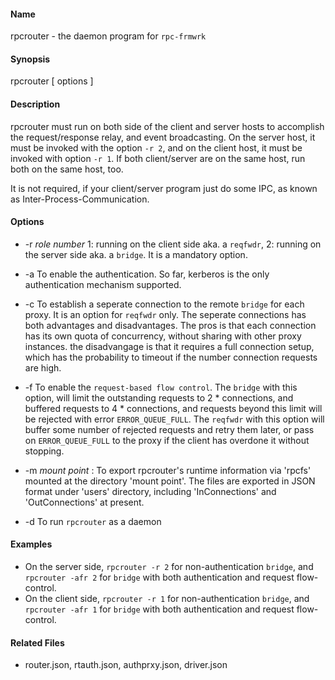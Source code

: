 #### Name
rpcrouter - the daemon program for `rpc-frmwrk`

#### Synopsis
rpcrouter [ options ]

#### Description
rpcrouter must run on both side of the client and server hosts to accomplish the request/response relay, and event broadcasting. On the server host, it must be invoked with the option `-r 2`, and on the client host, it must be invoked with option `-r 1`. If both client/server are on the same host, run both on the same host, too.

It is not required, if your client/server program just do some IPC, as known as Inter-Process-Communication.

#### Options
* -r _role number_ 1: running on the client side aka. a `reqfwdr`, 2: running on the server side aka. a `bridge`. It is a mandatory option.

* -a To enable the authentication. So far, kerberos is the only authentication mechanism supported.

* -c To establish a seperate connection to the remote `bridge` for each proxy. It is an option for `reqfwdr` only. The seperate connections has both advantages and disadvantages. The pros is that each connection has its own quota of concurrency, without sharing with other proxy instances. the disadvangage is that it requires a full connection setup, which has the probability to timeout if the number connection requests are high.

* -f To enable the `request-based flow control`. The `bridge` with this option, will limit the outstanding requests to 2 * connections, and buffered requests to 4 * connections, and requests beyond this limit will be rejected with error `ERROR_QUEUE_FULL`. The `reqfwdr` with this option will buffer some number of rejected requests and retry them later, or pass on `ERROR_QUEUE_FULL` to the proxy if the client has overdone it without stopping. 

* -m _mount point_ : To export rpcrouter's runtime information via 'rpcfs' mounted at the directory 'mount point'. The files are exported in JSON format under 'users' directory,  including 'InConnections' and 'OutConnections' at present.

* -d To run `rpcrouter` as a daemon

#### Examples
*   On the server side, `rpcrouter -r 2` for non-authentication `bridge`, and `rpcrouter -afr 2` for `bridge` with both authentication and request flow-control.
*   On the client side, `rpcrouter -r 1` for non-authentication `bridge`, and `rpcrouter -afr 1` for `bridge` with both authentication and request flow-control.

#### Related Files
*   router.json, rtauth.json, authprxy.json, driver.json
